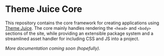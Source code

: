 # Theme Juice Core

This repository contains the core framework for creating applications using [Theme Juice](https://github.com/ezekg/theme-juice-starter). The core mainly handles rendering the `<head>` and `<body>` sections of the site, while providing an extensible package system and a streamlined asset handler for including CSS and JS into a project.

_More documentation coming soon (hopefully)._
